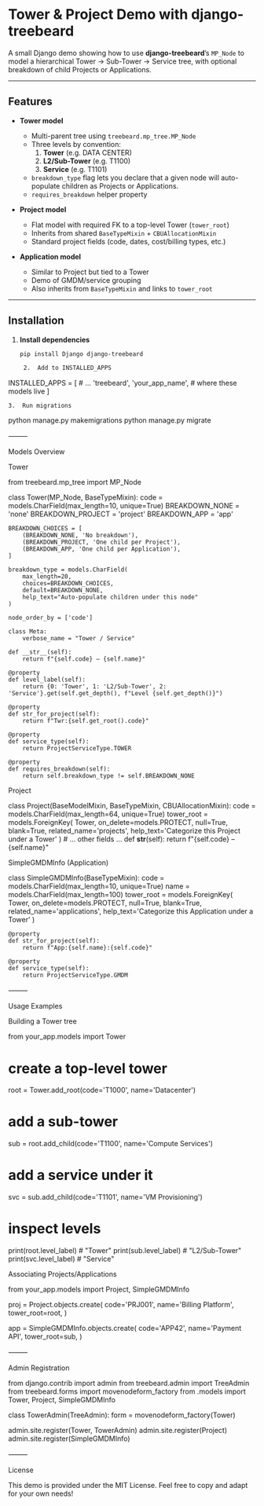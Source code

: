 # Tower & Project Demo with django-treebeard

A small Django demo showing how to use **django-treebeard**’s `MP_Node` to model a hierarchical Tower → Sub-Tower → Service tree, with optional breakdown of child Projects or Applications.

---

## Features

- **Tower model**  
  - Multi-parent tree using `treebeard.mp_tree.MP_Node`  
  - Three levels by convention:  
    1. **Tower** (e.g. DATA CENTER)  
    2. **L2/Sub-Tower** (e.g. T1100)  
    3. **Service** (e.g. T1101)  
  - `breakdown_type` flag lets you declare that a given node will auto-populate children as Projects or Applications.  
  - `requires_breakdown` helper property  

- **Project model**  
  - Flat model with required FK to a top-level Tower (`tower_root`)  
  - Inherits from shared `BaseTypeMixin` + `CBUAllocationMixin`  
  - Standard project fields (code, dates, cost/billing types, etc.)  

- **Application model**  
  - Similar to Project but tied to a Tower  
  - Demo of GMDM/service grouping  
  - Also inherits from `BaseTypeMixin` and links to `tower_root`  

---

## Installation

1. **Install dependencies**  
   ```bash
   pip install Django django-treebeard

	2.	Add to INSTALLED_APPS

INSTALLED_APPS = [
    # …
    'treebeard',
    'your_app_name',  # where these models live
]


	3.	Run migrations

python manage.py makemigrations
python manage.py migrate



⸻

Models Overview

Tower

from treebeard.mp_tree import MP_Node

class Tower(MP_Node, BaseTypeMixin):
    code = models.CharField(max_length=10, unique=True)
    BREAKDOWN_NONE = 'none'
    BREAKDOWN_PROJECT = 'project'
    BREAKDOWN_APP = 'app'

    BREAKDOWN_CHOICES = [
        (BREAKDOWN_NONE, 'No breakdown'),
        (BREAKDOWN_PROJECT, 'One child per Project'),
        (BREAKDOWN_APP, 'One child per Application'),
    ]

    breakdown_type = models.CharField(
        max_length=20,
        choices=BREAKDOWN_CHOICES,
        default=BREAKDOWN_NONE,
        help_text="Auto-populate children under this node"
    )

    node_order_by = ['code']

    class Meta:
        verbose_name = "Tower / Service"

    def __str__(self):
        return f"{self.code} – {self.name}"

    @property
    def level_label(self):
        return {0: 'Tower', 1: 'L2/Sub-Tower', 2: 'Service'}.get(self.get_depth(), f"Level {self.get_depth()}")

    @property
    def str_for_project(self):
        return f"Twr:{self.get_root().code}"

    @property
    def service_type(self):
        return ProjectServiceType.TOWER

    @property
    def requires_breakdown(self):
        return self.breakdown_type != self.BREAKDOWN_NONE

Project

class Project(BaseModelMixin, BaseTypeMixin, CBUAllocationMixin):
    code = models.CharField(max_length=64, unique=True)
    tower_root = models.ForeignKey(
        Tower,
        on_delete=models.PROTECT,
        null=True,
        blank=True,
        related_name='projects',
        help_text='Categorize this Project under a Tower'
    )
    # … other fields …
    def __str__(self):
        return f"{self.code} – {self.name}"

SimpleGMDMInfo (Application)

class SimpleGMDMInfo(BaseTypeMixin):
    code = models.CharField(max_length=10, unique=True)
    name = models.CharField(max_length=100)
    tower_root = models.ForeignKey(
        Tower,
        on_delete=models.PROTECT,
        null=True,
        blank=True,
        related_name='applications',
        help_text='Categorize this Application under a Tower'
    )

    @property
    def str_for_project(self):
        return f"App:{self.name}:{self.code}"

    @property
    def service_type(self):
        return ProjectServiceType.GMDM


⸻

Usage Examples

Building a Tower tree

from your_app.models import Tower

# create a top-level tower
root = Tower.add_root(code='T1000', name='Datacenter')

# add a sub-tower
sub = root.add_child(code='T1100', name='Compute Services')

# add a service under it
svc = sub.add_child(code='T1101', name='VM Provisioning')

# inspect levels
print(root.level_label)  # "Tower"
print(sub.level_label)   # "L2/Sub-Tower"
print(svc.level_label)   # "Service"

Associating Projects/Applications

from your_app.models import Project, SimpleGMDMInfo

proj = Project.objects.create(
    code='PRJ001',
    name='Billing Platform',
    tower_root=root,
)

app = SimpleGMDMInfo.objects.create(
    code='APP42',
    name='Payment API',
    tower_root=sub,
)


⸻

Admin Registration

from django.contrib import admin
from treebeard.admin import TreeAdmin
from treebeard.forms import movenodeform_factory
from .models import Tower, Project, SimpleGMDMInfo

class TowerAdmin(TreeAdmin):
    form = movenodeform_factory(Tower)

admin.site.register(Tower, TowerAdmin)
admin.site.register(Project)
admin.site.register(SimpleGMDMInfo)


⸻

License

This demo is provided under the MIT License. Feel free to copy and adapt for your own needs!
